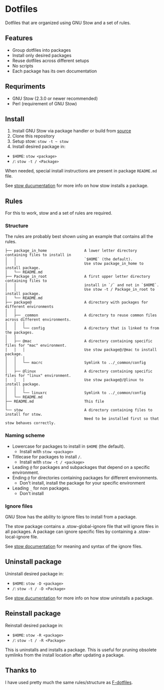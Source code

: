 # Dotfiles
Dotfiles that are organized using GNU Stow and a set of rules.

## Features

- Group dotfiles into packages
- Install only desired packages
- Reuse dotfiles across different setups
- No scripts
- Each package has its own documentation

## Requriments

- GNU Stow (2.3.0 or newer recommended)
- Perl (requirement of GNU Stow)

## Install

1. Install GNU Stow via package handler or build from [source](http://ftp.gnu.org/gnu/stow/)
1. Clone this repository
1. Setup stow: `stow -t ~ stow`
1. Install desired package in:
  * `$HOME`: `stow <package>`
  * `/`: `stow -t / <Package>`

When needed, special install instructions are present in package `README.md` file.

See [stow ducumentation](https://www.gnu.org/software/stow/manual/html_node/Installing-Packages.html)
for more info on how stow installs a package.

## Rules

For this to work, stow and a set of rules are required.

### Structure

The rules are probably best shown using an example that contains all the rules.

    ├── package_in_home                 A lower letter directory containing files to install in
    │   │                               `$HOME` (the default).
    │   │                               Use stow package_in_home to install package.
    │   └── README.md
    ├── Package_in_root                 A first upper letter directory containing files to
    │   │                               install in `/` and not in `$HOME`.
    │   │                               Use stow -t / Package_in_root to install package.
    │   └── README.md
    ├── package@                        A directory with packages for different environments
    │   │
    │   ├── _common                     A directory to reuse common files across different environments.
    │   │   │
    │   │   └── config                  A directory that is linked to from the packages.
    │   │
    │   ├── @mac                        A directory containing specific files for "mac" environment.
    │   │   │                           Use stow package@/@mac to install package.
    │   │   │
    │   │   └── macrc                   Symlink to ../_common/config
    │   │
    │   ├── @linux                      A directory containing specific files for "linux" environment.
    │   │   │                           Use stow package@/@linux to install package.
    │   │   │
    │   │   └── linuxrc                 Symlink to ../_common/config
    │   └── README.md
    ├── README.md                       This file
    │
    └── stow                            A directory containing files to install for stow.
                                        Need to be installed first so that stow behaves correctly.

### Naming scheme

- Lowercase for packages to install in `$HOME` (the default).
  - Install with `stow <package>`
- Titlecase for packages to install `/`.
  - Install with `stow -t / <package>`
- Leading `@` for packages and subpackages that depend on a specific environment.
- Ending `@` for directories containing packages for different environments.
  - Don't install, install the package for your specific environment
- Leading `_` for non packages.
  - Don't install

### Ignore files

GNU Stow has the ability to ignore files to install from a package.

The stow package contains a .stow-global-ignore file that will ignore files in all packages.
A package can ignore specific files by containing a .stow-local-ignore file.

See [stow documentation](https://www.gnu.org/software/stow/manual/html_node/Types-And-Syntax-Of-Ignore-Lists.html)
for meaning and syntax of the ignore files.

## Uninstall package

Uninstall desired package in:
  * `$HOME`: `stow -D <package>`
  * `/`: `stow -t / -D <Package>`

See [stow ducumentation](https://www.gnu.org/software/stow/manual/html_node/Deleting-Packages.html)
for more info on how stow uninstalls a package.

## Reinstall package

Reinstall desired package in:
  * `$HOME`: `stow -R <package>`
  * `/`: `stow -t / -R <Package>`

This is uninstalls and installs a package.
This is useful for pruning obsolete symlinks from the install location after updating a package.

## Thanks to
I have used pretty much the same rules/structure as [F-dotfiles](https://github.com/Kraymer/F-dotfiles).
